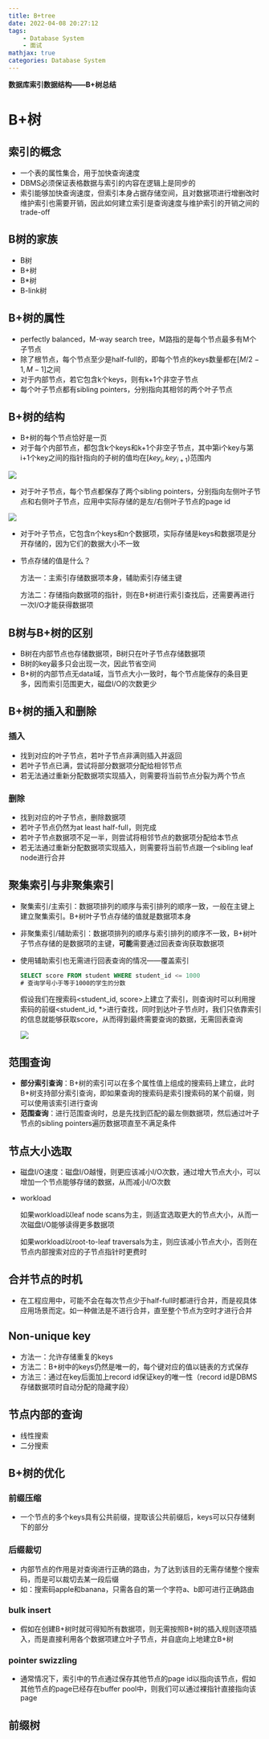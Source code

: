 ```yaml
---
title: B+tree
date: 2022-04-08 20:27:12
tags:
    - Database System
    - 面试
mathjax: true
categories: Database System
---
```


**数据库索引数据结构——B+树总结**

<!--more-->

# B+树

## 索引的概念

- 一个表的属性集合，用于加快查询速度
- DBMS必须保证表格数据与索引的内容在逻辑上是同步的
- 索引能够加快查询速度，但索引本身占据存储空间，且对数据项进行增删改时维护索引也需要开销，因此如何建立索引是查询速度与维护索引的开销之间的trade-off

## B树的家族

- B树
- B+树
- B*树
- B-link树

## B+树的属性

- perfectly balanced，M-way search tree，M路指的是每个节点最多有M个子节点
- 除了根节点，每个节点至少是half-full的，即每个节点的keys数量都在$[M/2-1, M-1]$之间
- 对于内部节点，若它包含k个keys，则有k+1个非空子节点
- 每个叶子节点都有sibling pointers，分别指向其相邻的两个叶子节点

## B+树的结构

- B+树的每个节点恰好是一页
- 对于每个内部节点，都包含k个keys和k+1个非空子节点，其中第i个key与第i+1个key之间的指针指向的子树的值均在$[key_i,key_{i+1})$范围内

![](B_plus_inner_node.svg)

- 对于叶子节点，每个节点都保存了两个sibling pointers，分别指向左侧叶子节点和右侧叶子节点，应用中实际存储的是左/右侧叶子节点的page id

![](B_plus_tree_leaf_node.drawio.svg)

- 对于叶子节点，它包含n个keys和n个数据项，实际存储是keys和数据项是分开存储的，因为它们的数据大小不一致

- 节点存储的值是什么？

  方法一：主索引存储数据项本身，辅助索引存储主键

  方法二：存储指向数据项的指针，则在B+树进行索引查找后，还需要再进行一次I/O才能获得数据项

## B树与B+树的区别

- B树在内部节点也存储数据项，B树只在叶子节点存储数据项
- B树的key最多只会出现一次，因此节省空间
- B+树的内部节点无data域，当节点大小一致时，每个节点能保存的条目更多，因而索引范围更大，磁盘I/O的次数更少

## B+树的插入和删除

### 插入

- 找到对应的叶子节点，若叶子节点非满则插入并返回
- 若叶子节点已满，尝试将部分数据项分配给相邻节点
- 若无法通过重新分配数据项实现插入，则需要将当前节点分裂为两个节点

### 删除

- 找到对应的叶子节点，删除数据项
- 若叶子节点仍然为at least half-full，则完成
- 若叶子节点数据项不足一半，则尝试将相邻节点的数据项分配给本节点
- 若无法通过重新分配数据项实现插入，则需要将当前节点跟一个sibling leaf node进行合并

## 聚集索引与非聚集索引

- 聚集索引/主索引：数据项排列的顺序与索引排列的顺序一致，一般在主键上建立聚集索引。B+树叶子节点存储的值就是数据项本身

- 非聚集索引/辅助索引：数据项排列的顺序与索引排列的顺序不一致，B+树叶子节点存储的是数据项的主键，**可能**需要通过回表查询获取数据项

- 使用辅助索引也无需进行回表查询的情况——覆盖索引

  ```sql
  SELECT score FROM student WHERE student_id <= 1000
  # 查询学号小于等于1000的学生的分数
  ```

  假设我们在搜索码<student_id, score>上建立了索引，则查询时可以利用搜索码的前缀<student_id, *>进行查找，同时到达叶子节点时，我们只依靠索引的信息就能够获取score，从而得到最终需要查询的数据，无需回表查询

  ![](covering_index.drawio.svg)

## 范围查询

- **部分索引查询**：B+树的索引可以在多个属性值上组成的搜索码上建立，此时B+树支持部分索引查询，即如果查询的搜索码是索引搜索码的某个前缀，则可以使用该索引进行查询
- **范围查询**：进行范围查询时，总是先找到匹配的最左侧数据项，然后通过叶子节点的sibling pointers遍历数据项直至不满足条件

## 节点大小选取

- 磁盘I/O速度：磁盘I/O越慢，则更应该减小I/O次数，通过增大节点大小，可以增加一个节点能够存储的数据，从而减小I/O次数

- workload

  如果workload以leaf node scans为主，则适宜选取更大的节点大小，从而一次磁盘I/O能够读得更多数据项

  如果workload以root-to-leaf traversals为主，则应该减小节点大小，否则在节点内部搜索对应的子节点指针时更费时

## 合并节点的时机

- 在工程应用中，可能不会在每次节点少于half-full时都进行合并，而是视具体应用场景而定。如一种做法是不进行合并，直至整个节点为空时才进行合并

## Non-unique key

- 方法一：允许存储重复的keys
- 方法二：B+树中的keys仍然是唯一的，每个键对应的值以链表的方式保存
- 方法三：通过在key后面加上record id保证key的唯一性（record id是DBMS存储数据项时自动分配的隐藏字段）

## 节点内部的查询

- 线性搜索
- 二分搜索

## B+树的优化

### 前缀压缩

- 一个节点的多个keys具有公共前缀，提取该公共前缀后，keys可以只存储剩下的部分

### 后缀裁切

- 内部节点的作用是对查询进行正确的路由，为了达到该目的无需存储整个搜索码，而是可以裁切去某一段后缀
- 如：搜索码apple和banana，只需各自的第一个字符a、b即可进行正确路由

### bulk insert

- 假如在创建B+树时就可得知所有数据项，则无需按照B+树的插入规则逐项插入，而是直接利用各个数据项建立叶子节点，并自底向上地建立B+树

### pointer swizzling

- 通常情况下，索引中的节点通过保存其他节点的page id以指向该节点，假如其他节点的page已经存在buffer pool中，则我们可以通过裸指针直接指向该page

## 前缀树

